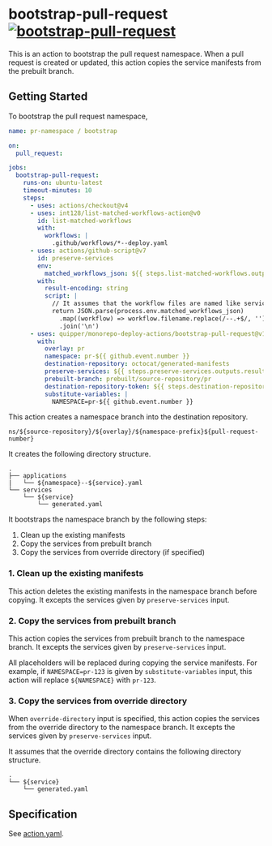 # bootstrap-pull-request [![bootstrap-pull-request](https://github.com/quipper/monorepo-deploy-actions/actions/workflows/bootstrap-pull-request.yaml/badge.svg)](https://github.com/quipper/monorepo-deploy-actions/actions/workflows/bootstrap-pull-request.yaml)

This is an action to bootstrap the pull request namespace.
When a pull request is created or updated, this action copies the service manifests from the prebuilt branch.

## Getting Started

To bootstrap the pull request namespace,

```yaml
name: pr-namespace / bootstrap

on:
  pull_request:

jobs:
  bootstrap-pull-request:
    runs-on: ubuntu-latest
    timeout-minutes: 10
    steps:
      - uses: actions/checkout@v4
      - uses: int128/list-matched-workflows-action@v0
        id: list-matched-workflows
        with:
          workflows: |
            .github/workflows/*--deploy.yaml
      - uses: actions/github-script@v7
        id: preserve-services
        env:
          matched_workflows_json: ${{ steps.list-matched-workflows.outputs.matched-workflows-json }}
        with:
          result-encoding: string
          script: |
            // It assumes that the workflow files are named like service--deploy.yaml
            return JSON.parse(process.env.matched_workflows_json)
              .map((workflow) => workflow.filename.replace(/--.+$/, ''))
              .join('\n')
      - uses: quipper/monorepo-deploy-actions/bootstrap-pull-request@v1
        with:
          overlay: pr
          namespace: pr-${{ github.event.number }}
          destination-repository: octocat/generated-manifests
          preserve-services: ${{ steps.preserve-services.outputs.result }}
          prebuilt-branch: prebuilt/source-repository/pr
          destination-repository-token: ${{ steps.destination-repository-github-app.outputs.token }}
          substitute-variables: |
            NAMESPACE=pr-${{ github.event.number }}
```

This action creates a namespace branch into the destination repository.

```
ns/${source-repository}/${overlay}/${namespace-prefix}${pull-request-number}
```

It creates the following directory structure.

```
.
├── applications
|   └── ${namespace}--${service}.yaml
└── services
    └── ${service}
        └── generated.yaml
```

It bootstraps the namespace branch by the following steps:

1. Clean up the existing manifests
2. Copy the services from prebuilt branch
3. Copy the services from override directory (if specified)

### 1. Clean up the existing manifests

This action deletes the existing manifests in the namespace branch before copying.
It excepts the services given by `preserve-services` input.

### 2. Copy the services from prebuilt branch

This action copies the services from prebuilt branch to the namespace branch.
It excepts the services given by `preserve-services` input.

All placeholders will be replaced during copying the service manifests.
For example, if `NAMESPACE=pr-123` is given by `substitute-variables` input,
this action will replace `${NAMESPACE}` with `pr-123`.

### 3. Copy the services from override directory

When `override-directory` input is specified, this action copies the services from the override directory to the namespace branch.
It excepts the services given by `preserve-services` input.

It assumes that the override directory contains the following directory structure.

```
.
└── ${service}
    └── generated.yaml
```

## Specification

See [action.yaml](action.yaml).
